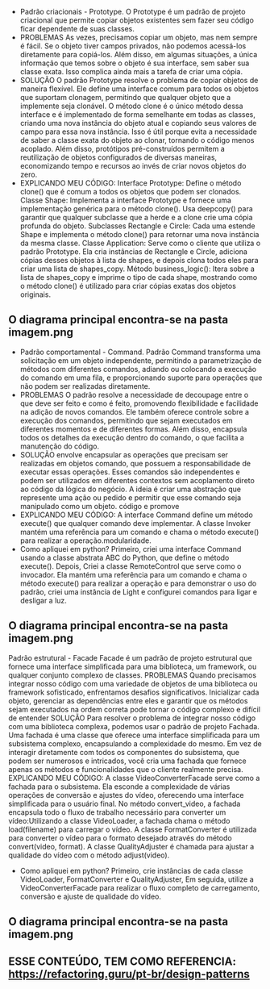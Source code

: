 - Padrão criacionais - Prototype.
 O Prototype é um padrão de projeto criacional que permite copiar objetos existentes sem fazer seu código ficar dependente de suas classes.
- PROBLEMAS
As vezes, precisamos copiar um objeto, mas nem sempre é fácil. Se o objeto tiver campos privados, não podemos acessá-los diretamente para copiá-los. Além disso, em algumas situações, a única informação que temos sobre o objeto é sua interface, sem saber sua classe exata. Isso complica ainda mais a tarefa de criar uma cópia. 
- SOLUÇÃO
O padrão Prototype resolve o problema de copiar objetos de maneira flexível. Ele define uma interface comum para todos os objetos que suportam clonagem, permitindo que qualquer objeto que a implemente seja clonável. O método clone é o único método dessa interface e é implementado de forma semelhante em todas as classes, criando uma nova instância do objeto atual e copiando seus valores de campo para essa nova instância. Isso é útil porque evita a necessidade de saber a classe exata do objeto ao clonar, tornando o código menos acoplado. Além disso, protótipos pré-construídos permitem a reutilização de objetos configurados de diversas maneiras, economizando tempo e recursos ao invés de criar novos objetos do zero.
- EXPLICANDO MEU CÓDIGO:
Interface Prototype: Define o método clone() que é comum a todos os objetos que podem ser clonados.
Classe Shape: Implementa a interface Prototype e fornece uma implementação genérica para o método clone(). Usa deepcopy() para garantir que qualquer subclasse que a herde e a clone crie uma cópia profunda do objeto.
Subclasses Rectangle e Circle: Cada uma estende Shape e implementa o método clone() para retornar uma nova instância da mesma classe.
Classe Application: Serve como o cliente que utiliza o padrão Prototype. Ela cria instâncias de Rectangle e Circle, adiciona cópias desses objetos à lista de shapes, e depois clona todos eles para criar uma lista de shapes_copy.
Método business_logic(): Itera sobre a lista de shapes_copy e imprime o tipo de cada shape, mostrando como o método clone() é utilizado para criar cópias exatas dos objetos originais.
## O diagrama principal encontra-se na pasta imagem.png

- Padrão comportamental - Command.
 Padrão Command transforma uma solicitação em um objeto independente, permitindo a parametrização de métodos com diferentes comandos, adiando ou colocando a execução do comando em uma fila, e proporcionando suporte para operações que não podem ser realizadas diretamente.
- PROBLEMAS
 O padrão resolve a necessidade de decoupage entre o que deve ser feito e como é feito, promovendo flexibilidade e facilidade na adição de novos comandos. Ele também oferece controle sobre a execução dos comandos, permitindo que sejam executados em diferentes momentos e de diferentes formas. Além disso, encapsula todos os detalhes da execução dentro do comando, o que facilita a manutenção do código.
- SOLUÇÃO
envolve encapsular as operações que precisam ser realizadas em objetos comando, que possuem a responsabilidade de executar essas operações. Esses comandos são independentes e podem ser utilizados em diferentes contextos sem acoplamento direto ao código da lógica do negócio. A ideia é criar uma abstração que represente uma ação ou pedido e permitir que esse comando seja manipulado como um objeto. código e promove 
- EXPLICANDO MEU CÓDIGO:
 A interface Command define um método execute() que qualquer comando deve implementar. A classe Invoker mantém uma referência para um comando e chama o método execute() para realizar a operação.modularidade. 
 - Como apliquei em python? Primeiro, criei uma interface Command usando a classe abstrata ABC do Python, que define o método execute(). Depois, Criei a classe RemoteControl que serve como o invocador. Ela mantém uma referência para um comando e chama o método execute() para realizar a operação e para demonstrar o uso do padrão, criei uma instância de Light e configurei comandos para ligar e desligar a luz.
## O diagrama principal encontra-se na pasta  imagem.png
Padrão estrutural - Facade
 Facade é um padrão de projeto estrutural que fornece uma interface simplificada para uma biblioteca, um framework, ou qualquer conjunto complexo de classes.
PROBLEMAS
Quando precisamos integrar nosso código com uma variedade de objetos de uma biblioteca ou framework sofisticado, enfrentamos desafios significativos. Inicializar cada objeto, gerenciar as dependências entre eles e garantir que os métodos sejam executados na ordem correta pode tornar o código complexo e difícil de entender
SOLUÇÃO
Para resolver o problema de integrar nosso código com uma biblioteca complexa, podemos usar o padrão de projeto Fachada. Uma fachada é uma classe que oferece uma interface simplificada para um subsistema complexo, encapsulando a complexidade do mesmo. Em vez de interagir diretamente com todos os componentes do subsistema, que podem ser numerosos e intricados, você cria uma fachada que fornece apenas os métodos e funcionalidades que o cliente realmente precisa.
EXPLICANDO MEU CÓDIGO:
A classe VideoConverterFacade serve como a fachada para o subsistema. Ela esconde a complexidade de várias operações de conversão e ajustes do vídeo, oferecendo uma interface simplificada para o usuário final.
No método convert_video, a fachada encapsula todo o fluxo de trabalho necessário para converter um vídeo:Utilizando a classe VideoLoader, a fachada chama o método load(filename) para carregar o vídeo.
A classe FormatConverter é utilizada para converter o vídeo para o formato desejado através do método convert(video, format).
A classe QualityAdjuster é chamada para ajustar a qualidade do vídeo com o método adjust(video).
- Como apliquei em python? Primeiro, crie instâncias de cada classe VideoLoader, FormatConverter e QualityAdjuster, Em seguida, utilize a VideoConverterFacade para realizar o fluxo completo de carregamento, conversão e ajuste de qualidade do vídeo.
## O diagrama principal encontra-se na pasta  imagem.png

 
 ## ESSE CONTEÚDO, TEM COMO REFERENCIA: https://refactoring.guru/pt-br/design-patterns
 
 



